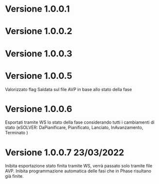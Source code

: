﻿# Versione 1.0.0.1

# Versione 1.0.0.2

# Versione 1.0.0.3

# Versione 1.0.0.5
Valorizzato flag Saldata sul file AVP in base allo stato della fase

# Versione 1.0.0.6
Esportati tramite WS lo stato della fase considerando tutti i cambiamenti di stato (eSOLVER: DaPianificare, Pianificato, Lanciato, InAvanzamento, Terminato )

# Versione 1.0.0.7 23/03/2022
Inibita esportazione stato finita tramite WS, verrà passato solo tramite file AVP.
Inibita programmazione automatica delle fasi che in Phase risultano già finite.
